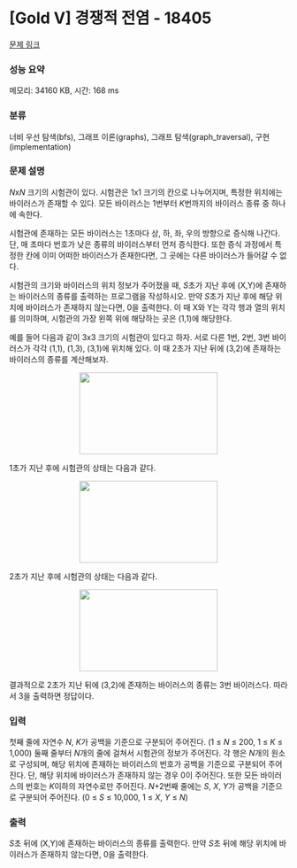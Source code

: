 # [Gold V] 경쟁적 전염 - 18405 

[문제 링크](https://www.acmicpc.net/problem/18405) 

### 성능 요약

메모리: 34160 KB, 시간: 168 ms

### 분류

너비 우선 탐색(bfs), 그래프 이론(graphs), 그래프 탐색(graph_traversal), 구현(implementation)

### 문제 설명

<p style="user-select: auto;"><em style="user-select: auto;">N</em>x<em style="user-select: auto;">N</em> 크기의 시험관이 있다. 시험관은 1x1 크기의 칸으로 나누어지며, 특정한 위치에는 바이러스가 존재할 수 있다. 모든 바이러스는 1번부터 <em style="user-select: auto;">K</em>번까지의 바이러스 종류 중 하나에 속한다.</p>

<p style="user-select: auto;">시험관에 존재하는 모든 바이러스는 1초마다 상, 하, 좌, 우의 방향으로 증식해 나간다. 단, 매 초마다 번호가 낮은 종류의 바이러스부터 먼저 증식한다. 또한 증식 과정에서 특정한 칸에 이미 어떠한 바이러스가 존재한다면, 그 곳에는 다른 바이러스가 들어갈 수 없다.</p>

<p style="user-select: auto;">시험관의 크기와 바이러스의 위치 정보가 주어졌을 때, <em style="user-select: auto;">S</em>초가 지난 후에 (X,Y)에 존재하는 바이러스의 종류를 출력하는 프로그램을 작성하시오. 만약 <em style="user-select: auto;">S</em>초가 지난 후에 해당 위치에 바이러스가 존재하지 않는다면, 0을 출력한다. 이 때 X<font face="sans-serif, Arial, Verdana, Trebuchet MS, Apple Color Emoji, Segoe UI Emoji, Segoe UI Symbol" style="user-select: auto;">와 </font>Y는 각각 행과 열의 위치를 의미하며, 시험관의 가장 왼쪽 위에 해당하는 곳은 (1,1)에 해당한다.</p>

<p style="user-select: auto;">예를 들어 다음과 같이 3x3 크기의 시험관이 있다고 하자. 서로 다른 1번, 2번, 3번 바이러스가 각각 (1,1), (1,3), (3,1)에 위치해 있다. 이 때 2초가 지난 뒤에 (3,2)에 존재하는 바이러스의 종류를 계산해보자.</p>

<p style="text-align: center; user-select: auto;"><img alt="" src="https://upload.acmicpc.net/02958527-debb-46e3-a56d-79b87ad46d03/-/preview/" style="height: 148px; width: 250px; user-select: auto;"></p>

<p style="text-align: justify; user-select: auto;">1초가 지난 후에 시험관의 상태는 다음과 같다.</p>

<p style="text-align: center; user-select: auto;"><img alt="" src="https://upload.acmicpc.net/9ab631e7-1f1d-42fe-b8b8-95ded9bce52d/-/preview/" style="height: 148px; width: 250px; user-select: auto;"></p>

<p style="user-select: auto;">2초가 지난 후에 시험관의 상태는 다음과 같다.</p>

<p style="text-align: center; user-select: auto;"><img alt="" src="https://upload.acmicpc.net/35ea13c6-9ee3-40e1-8b21-c37beaf46c59/-/preview/" style="height: 148px; width: 250px; user-select: auto;"></p>

<p style="text-align: justify; user-select: auto;">결과적으로 2초가 지난 뒤에 (3,2)에 존재하는 바이러스의 종류는 3번 바이러스다. 따라서 3을 출력하면 정답이다.</p>

### 입력 

 <p style="user-select: auto;">첫째 줄에 자연수 <em style="user-select: auto;">N</em>, <em style="user-select: auto;">K</em>가 공백을 기준으로 구분되어 주어진다. (1 ≤ <em style="user-select: auto;">N</em> ≤ 200, 1 ≤ <em style="user-select: auto;">K</em> ≤ 1,000) 둘째 줄부터 <em style="user-select: auto;">N</em>개의 줄에 걸쳐서 시험관의 정보가 주어진다. 각 행은 <em style="user-select: auto;">N</em>개의 원소로 구성되며, 해당 위치에 존재하는 바이러스의 번호가 공백을 기준으로 구분되어 주어진다. 단, 해당 위치에 바이러스가 존재하지 않는 경우 0이 주어진다. 또한 모든 바이러스의 번호는 <em style="user-select: auto;">K</em>이하의 자연수로만 주어진다. <em style="user-select: auto;">N</em>+2번째 줄에는 <em style="user-select: auto;">S</em>, <em style="user-select: auto;">X</em>, <em style="user-select: auto;">Y</em>가 공백을 기준으로 구분되어 주어진다. (0 ≤ <em style="user-select: auto;">S</em> ≤ 10,000, 1 ≤ <em style="user-select: auto;">X</em>, <em style="user-select: auto;">Y</em> ≤ <em style="user-select: auto;">N</em>)</p>

### 출력 

 <p style="user-select: auto;"><em style="user-select: auto;">S</em>초 뒤에 (X,Y)에 존재하는 바이러스의 종류를 출력한다. 만약 <em style="user-select: auto;">S</em>초 뒤에 해당 위치에 바이러스가 존재하지 않는다면, 0을 출력한다.</p>

